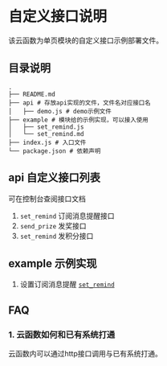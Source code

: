 # 自定义接口说明

该云函数为单页模块的自定义接口示例部署文件。

## 目录说明
```shelll
.
├── README.md
├── api # 存放api实现的文件，文件名对应接口名
│   ├── demo.js # demo示例文件
├── example # 模块给的示例实现，可以接入使用
│   ├── set_remind.js
│   └── set_remind.md
├── index.js # 入口文件
└── package.json # 依赖声明
```

## api 自定义接口列表
可在控制台查阅接口文档
1. `set_remind` 订阅消息提醒接口
2. `send_prize` 发奖接口
3. `set_remind` 发积分接口

## example 示例实现

1. 设置订阅消息提醒 [`set_remind`](./example/sendmsg.md) 
## FAQ
### 1. 云函数如何和已有系统打通
云函数内可以通过http接口调用与已有系统打通。